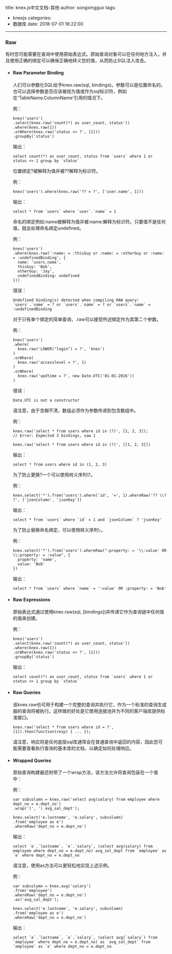 title: knex.js中文文档-其他
author: songxingguo
tags:
  - knexjs
categories:
  - 数据库
date: 2018-07-01 16:22:00
---
### Raw

有时您可能需要在查询中使用原始表达式。原始查询对象可以在任何地方注入，并且使用正确的绑定可以确保正确地转义您的值，从而防止SQL注入攻击。

- #### Raw Parameter Binding

    人们可以参数化SQL给予knex.raw(sql, bindings)。参数可以是位置命名的。也可以选择参数是否应该被视为值或作为sql标识符，例如在'TableName.ColumnName'引用的情况下。

    例：
    ```
    knex('users')
    .select(knex.raw('count(*) as user_count, status'))
    .where(knex.raw(1))
    .orWhere(knex.raw('status <> ?', [1]))
    .groupBy('status')
    ```
    输出：
    ```
    select count(*) as user_count, status from `users` where 1 or status <> 1 group by `status`
    ```
    <!-- more -->

    位置绑定?被解释为值并被??解释为标识符。
    
    例：
    ```
    knex('users').where(knex.raw('?? = ?', ['user.name', 1]))
    ```
    输出：
    ```
    select * from `users` where `user`.`name` = 1
    ```
    命名的绑定例如:name被解释为值并被:name:解释为标识符。只要值不是任何值，就会处理命名绑定undefined。

    例：
    ```
    knex('users')
    .where(knex.raw(':name: = :thisGuy or :name: = :otherGuy or :name: = :undefinedBinding', {
      name: 'users.name',
      thisGuy: 'Bob',
      otherGuy: 'Jay',
      undefinedBinding: undefined
    }))
    ```
    错误：
    ```
    Undefined binding(s) detected when compiling RAW query: `users`.`name` = ? or `users`.`name` = ? or `users`.`name` = :undefinedBinding
    ```
    对于只有单个绑定的简单查询，.raw可以接受所述绑定作为其第二个参数。

    例：
    ```
    knex('users')
    .where(
      knex.raw('LOWER("login") = ?', 'knex')
    )
    .orWhere(
      knex.raw('accesslevel = ?', 1)
    )
    .orWhere(
      knex.raw('updtime = ?', new Date.UTC('01-01-2016'))
    )
    ```
    错误：
    ```
    Date.UTC is not a constructor
    ```
    请注意，由于含糊不清，数组必须作为参数传递到包含数组中。

    例：
    ```
    knex.raw('select * from users where id in (?)', [1, 2, 3]);
    // Error: Expected 3 bindings, saw 1

    knex.raw('select * from users where id in (?)', [[1, 2, 3]])
    ```
    输出：
    ```
    select * from users where id in (1, 2, 3)
    ```
    为了防止更换?一个可以使用转义序列\\?。

    例：
    ```
    knex.select('*').from('users').where('id', '=', 1).whereRaw('?? \\? ?', ['jsonColumn', 'jsonKey'])
    ```
    输出：
    ```
    select * from `users` where `id` = 1 and `jsonColumn` ? 'jsonKey'
    ```
    为了防止替换命名绑定，可以使用转义序列\\:。

    例：
    ```
    knex.select('*').from('users').whereRaw(":property: = '\\:value' OR \\:property: = :value", {
      property: 'name',
      value: 'Bob'
    })
    ```
    输出：
    ```
    select * from `users` where `name` = ':value' OR :property: = 'Bob'
    ```
- #### Raw Expressions

    原始表达式通过使用knex.raw(sql, [bindings])并传递它作为查询链中任何值的值来创建。

    例：
    ```
    knex('users')
    .select(knex.raw('count(*) as user_count, status'))
    .where(knex.raw(1))
    .orWhere(knex.raw('status <> ?', [1]))
    .groupBy('status')
    ```
    输出：
    ```
    select count(*) as user_count, status from `users` where 1 or status <> 1 group by `status`
    ```

- #### Raw Queries

    该knex.raw也可用于构建一个完整的查询并执行它，作为一个标准的查询生成器的查询将被执行。这样做的好处是它使用连接池并为不同的客户端库提供标准接口。

    ```
    knex.raw('select * from users where id = ?', [1]).then(function(resp) { ... });
    ```
    请注意，响应将是任何底层sql库通常会在普通查询中返回的内容，因此您可能需要查看执行查询的基本库的文档，以确定如何处理响应。

- #### Wrapped Queries

  原始查询构建器还附带了一个wrap方法，该方法允许将查询包装在一个值中：

  例：
  ```
  var subcolumn = knex.raw('select avg(salary) from employee where dept_no = e.dept_no')
  .wrap('(', ') avg_sal_dept');

  knex.select('e.lastname', 'e.salary', subcolumn)
  .from('employee as e')
  .whereRaw('dept_no = e.dept_no')
  ```
  输出：
  ```
  select `e`.`lastname`, `e`.`salary`, (select avg(salary) from employee where dept_no = e.dept_no) avg_sal_dept from `employee` as `e` where dept_no = e.dept_no
  ```
  请注意，使用as方法可以更轻松地实现上述示例。

  例：
  ```
  var subcolumn = knex.avg('salary')
  .from('employee')
  .whereRaw('dept_no = e.dept_no')
  .as('avg_sal_dept');

  knex.select('e.lastname', 'e.salary', subcolumn)
  .from('employee as e')
  .whereRaw('dept_no = e.dept_no')
  ```
  输出：
  ```
  select `e`.`lastname`, `e`.`salary`, (select avg(`salary`) from `employee` where dept_no = e.dept_no) as `avg_sal_dept` from `employee` as `e` where dept_no = e.dept_no
  ```